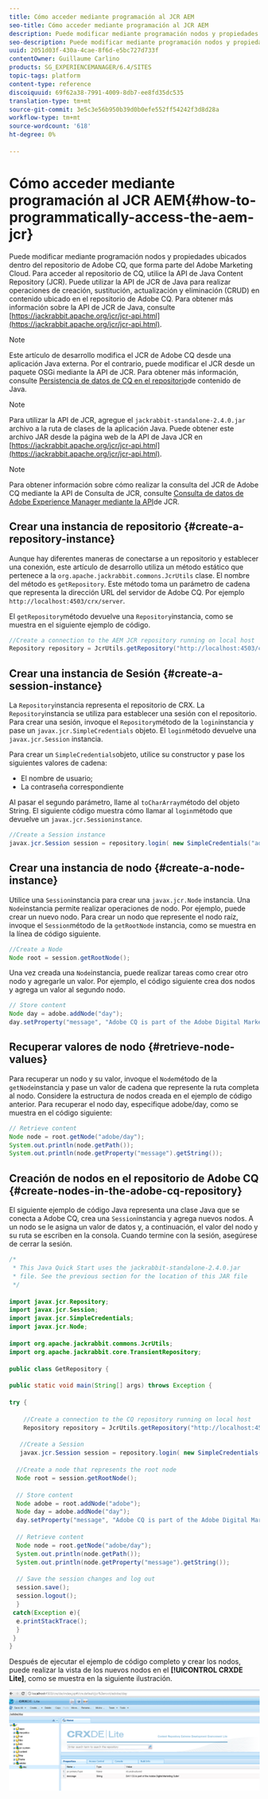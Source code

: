 ```yaml
---
title: Cómo acceder mediante programación al JCR AEM
seo-title: Cómo acceder mediante programación al JCR AEM
description: Puede modificar mediante programación nodos y propiedades ubicados en el repositorio de AEM, que forma parte del Adobe Marketing Cloud
seo-description: Puede modificar mediante programación nodos y propiedades ubicados en el repositorio de AEM, que forma parte del Adobe Marketing Cloud
uuid: 2051d03f-430a-4cae-8f6d-e5bc727d733f
contentOwner: Guillaume Carlino
products: SG_EXPERIENCEMANAGER/6.4/SITES
topic-tags: platform
content-type: reference
discoiquuid: 69f62a38-7991-4009-8db7-ee8fd35dc535
translation-type: tm+mt
source-git-commit: 3e5c3e56b950b39d0b0efe552ff54242f3d8d28a
workflow-type: tm+mt
source-wordcount: '618'
ht-degree: 0%

---
```



# Cómo acceder mediante programación al JCR AEM{#how-to-programmatically-access-the-aem-jcr}

Puede modificar mediante programación nodos y propiedades ubicados dentro del repositorio de Adobe CQ, que forma parte del Adobe Marketing Cloud. Para acceder al repositorio de CQ, utilice la API de Java Content Repository (JCR). Puede utilizar la API de JCR de Java para realizar operaciones de creación, sustitución, actualización y eliminación (CRUD) en contenido ubicado en el repositorio de Adobe CQ. Para obtener más información sobre la API de JCR de Java, consulte [https://jackrabbit.apache.org/jcr/jcr-api.html](https://jackrabbit.apache.org/jcr/jcr-api.html).

>[!NOTE]
>
>Este artículo de desarrollo modifica el JCR de Adobe CQ desde una aplicación Java externa. Por el contrario, puede modificar el JCR desde un paquete OSGi mediante la API de JCR. Para obtener más información, consulte [Persistencia de datos de CQ en el repositorio](https://helpx.adobe.com/experience-manager/using/persisting-cq-data-java-content1.html)de contenido de Java.

>[!NOTE]
>
>Para utilizar la API de JCR, agregue el `jackrabbit-standalone-2.4.0.jar` archivo a la ruta de clases de la aplicación Java. Puede obtener este archivo JAR desde la página web de la API de Java JCR en [https://jackrabbit.apache.org/jcr/jcr-api.html](https://jackrabbit.apache.org/jcr/jcr-api.html).

>[!NOTE]
>
>Para obtener información sobre cómo realizar la consulta del JCR de Adobe CQ mediante la API de Consulta de JCR, consulte [Consulta de datos de Adobe Experience Manager mediante la API](https://helpx.adobe.com/experience-manager/using/querying-experience-manager-data-using1.html)de JCR.

## Crear una instancia de repositorio {#create-a-repository-instance}

Aunque hay diferentes maneras de conectarse a un repositorio y establecer una conexión, este artículo de desarrollo utiliza un método estático que pertenece a la `org.apache.jackrabbit.commons.JcrUtils` clase. El nombre del método es `getRepository`. Este método toma un parámetro de cadena que representa la dirección URL del servidor de Adobe CQ. Por ejemplo `http://localhost:4503/crx/server`.

El `getRepository`método devuelve una `Repository`instancia, como se muestra en el siguiente ejemplo de código.

```java
//Create a connection to the AEM JCR repository running on local host
Repository repository = JcrUtils.getRepository("http://localhost:4503/crx/server");
```

## Crear una instancia de Sesión {#create-a-session-instance}

La `Repository`instancia representa el repositorio de CRX. La `Repository`instancia se utiliza para establecer una sesión con el repositorio. Para crear una sesión, invoque el `Repository`método de la `login`instancia y pase un `javax.jcr.SimpleCredentials` objeto. El `login`método devuelve una `javax.jcr.Session` instancia.

Para crear un `SimpleCredentials`objeto, utilice su constructor y pase los siguientes valores de cadena:

* El nombre de usuario;
* La contraseña correspondiente

Al pasar el segundo parámetro, llame al `toCharArray`método del objeto String. El siguiente código muestra cómo llamar al `login`método que devuelve un `javax.jcr.Sessioninstance`.

```java
//Create a Session instance
javax.jcr.Session session = repository.login( new SimpleCredentials("admin", "admin".toCharArray()));
```

## Crear una instancia de nodo {#create-a-node-instance}

Utilice una `Session`instancia para crear una `javax.jcr.Node` instancia. Una `Node`instancia permite realizar operaciones de nodo. Por ejemplo, puede crear un nuevo nodo. Para crear un nodo que represente el nodo raíz, invoque el `Session`método de la `getRootNode` instancia, como se muestra en la línea de código siguiente.

```java
//Create a Node
Node root = session.getRootNode();
```

Una vez creada una `Node`instancia, puede realizar tareas como crear otro nodo y agregarle un valor. Por ejemplo, el código siguiente crea dos nodos y agrega un valor al segundo nodo.

```java
// Store content 
Node day = adobe.addNode("day");
day.setProperty("message", "Adobe CQ is part of the Adobe Digital Marketing Suite!");
```

## Recuperar valores de nodo {#retrieve-node-values}

Para recuperar un nodo y su valor, invoque el `Node`método de la `getNode`instancia y pase un valor de cadena que represente la ruta completa al nodo. Considere la estructura de nodos creada en el ejemplo de código anterior. Para recuperar el nodo day, especifique adobe/day, como se muestra en el código siguiente:

```java
// Retrieve content
Node node = root.getNode("adobe/day");
System.out.println(node.getPath());
System.out.println(node.getProperty("message").getString());
```

## Creación de nodos en el repositorio de Adobe CQ {#create-nodes-in-the-adobe-cq-repository}

El siguiente ejemplo de código Java representa una clase Java que se conecta a Adobe CQ, crea una `Session`instancia y agrega nuevos nodos. A un nodo se le asigna un valor de datos y, a continuación, el valor del nodo y su ruta se escriben en la consola. Cuando termine con la sesión, asegúrese de cerrar la sesión.

```java
/*
 * This Java Quick Start uses the jackrabbit-standalone-2.4.0.jar
 * file. See the previous section for the location of this JAR file
 */
 
import javax.jcr.Repository; 
import javax.jcr.Session; 
import javax.jcr.SimpleCredentials; 
import javax.jcr.Node; 
 
import org.apache.jackrabbit.commons.JcrUtils;
import org.apache.jackrabbit.core.TransientRepository;

public class GetRepository {

public static void main(String[] args) throws Exception { 
 
try { 
 
    //Create a connection to the CQ repository running on local host 
    Repository repository = JcrUtils.getRepository("http://localhost:4503/crx/server");
   
   //Create a Session
   javax.jcr.Session session = repository.login( new SimpleCredentials("admin", "admin".toCharArray())); 
 
  //Create a node that represents the root node
  Node root = session.getRootNode(); 
 
  // Store content 
  Node adobe = root.addNode("adobe"); 
  Node day = adobe.addNode("day"); 
  day.setProperty("message", "Adobe CQ is part of the Adobe Digital Marketing Suite!");

  // Retrieve content 
  Node node = root.getNode("adobe/day"); 
  System.out.println(node.getPath()); 
  System.out.println(node.getProperty("message").getString()); 
 
  // Save the session changes and log out
  session.save(); 
  session.logout();
  }
 catch(Exception e){
  e.printStackTrace();
  }
 } 
}
```

Después de ejecutar el ejemplo de código completo y crear los nodos, puede realizar la vista de los nuevos nodos en el **[!UICONTROL CRXDE Lite]**, como se muestra en la siguiente ilustración.

![chlimage_1-68](assets/chlimage_1-68.png)

